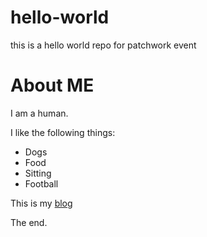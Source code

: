 hello-world
===========

this is a hello world repo for patchwork event 
# About ME 

I am a human. 

I like the following things:
* Dogs
* Food
* Sitting 
* Football

This is my [blog](www.batmanimal.com)

The end. 
